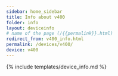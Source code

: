 ```yaml
---
sidebar: home_sidebar
title: Info about v400
folder: info
layout: deviceinfo
# name of the page (/{{permalink}}.html)
redirect_from: v400_info.html
permalink: /devices/v400/
device: v400
---
```

{% include templates/device_info.md %}
